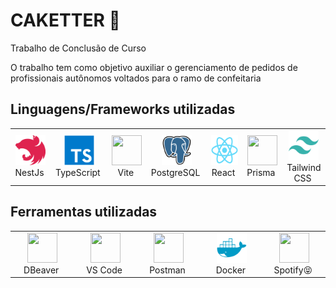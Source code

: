 # CAKETTER :cake:

Trabalho de Conclusão de Curso

O trabalho tem como objetivo auxiliar o gerenciamento de pedidos de profissionais autônomos voltados para o ramo de confeitaria

## Linguagens/Frameworks utilizadas

<table>
  <tr>
    <td align="center" width="96">
        <img height="48" width="48" src="https://raw.githubusercontent.com/devicons/devicon/master/icons/nestjs/nestjs-plain.svg" />
        <br>NestJs&nbsp;
    </td>
    <td align="center" width="96">
      <img height="48" width="48" src="https://raw.githubusercontent.com/devicons/devicon/master/icons/typescript/typescript-original.svg" />
      <br>TypeScript&nbsp;
    </td>
    <td align="center" width="96">
      <img height="48" width="48" src="https://vitejs.dev/logo.svg" />
      <br>Vite&nbsp;
    </td>
    <td align="center" width="96">
      <img height="48" width="48" src="https://raw.githubusercontent.com/devicons/devicon/master/icons/postgresql/postgresql-original.svg" />
      <br>PostgreSQL&nbsp;
    </td>
    <td align="center" width="96">
      <img height="48" width="48" src="https://github.com/devicons/devicon/raw/master/icons/react/react-original.svg" />
      <br>React&nbsp;
    </td>
    <td align="center" width="96">
      <img height="48" width="48" src="https://website-v9.vercel.app/logo-white.svg" />
      <br>Prisma&nbsp;
    </td>
    <td align="center" width="96">
      <img height="48" width="48" src="https://github.com/devicons/devicon/raw/master/icons/tailwindcss/tailwindcss-plain.svg" />
      <br>Tailwind CSS&nbsp;
    </td>
  </tr>
</table>

## Ferramentas utilizadas

<table>
  <tr>
    <td align="center" width="96">
        <img height="48" width="48" src="https://dbeaver.io/wp-content/uploads/2015/09/beaver-head.png" />
        <br>DBeaver&nbsp;
    </td>
    <td align="center" width="96">
      <img height="48" width="48" src="https://www.svgrepo.com/show/374171/vscode.svg" />
      <br>VS Code&nbsp;
    </td>
    <td align="center" width="96">
      <img height="48" width="48" src="https://www.vectorlogo.zone/logos/getpostman/getpostman-icon.svg" />
      <br>Postman&nbsp;
    </td>
    <td align="center" width="96">
      <img height="48" width="48" src="https://raw.githubusercontent.com/devicons/devicon/master/icons/docker/docker-plain.svg" />
      <br>Docker&nbsp;
    </td>
    <td align="center" width="96">
      <img height="48" width="48" src="https://www.svgrepo.com/show/355256/spotify.svg" />
      <br>Spotify&#128541;&nbsp;
    </td>
  </tr>
</table>
